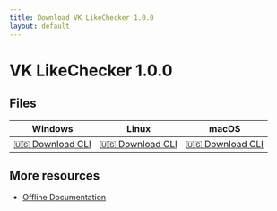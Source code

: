 ```yaml
---
title: Download VK LikeChecker 1.0.0
layout: default
---
```


# VK LikeChecker 1.0.0

## Files

| Windows | Linux | macOS |
| ------- | ----- | ----- |
| [:us: Download CLI](https://github.com/dmitryvodop/vk-likechecker/releases/download/1.0.0/vk-likechecker-1.0.0-cli-win.exe) | [:us: Download CLI](https://github.com/dmitryvodop/vk-likechecker/releases/download/1.0.0/vk-likechecker-1.0.0-cli-lin) | [:us: Download CLI](https://github.com/dmitryvodop/vk-likechecker/releases/download/1.0.0/vk-likechecker-1.0.0-cli-mac) |

## More resources

* [Offline Documentation](https://github.com/dmitryvodop/vk-likechecker/releases/download/1.0.0/vk-likechecker-1.0.0-readme.pdf)
